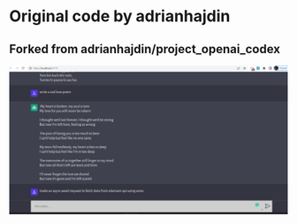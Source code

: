 # Original code by adrianhajdin
## Forked from adrianhajdin/project_openai_codex

![Screenshot](AppScreen.png)


